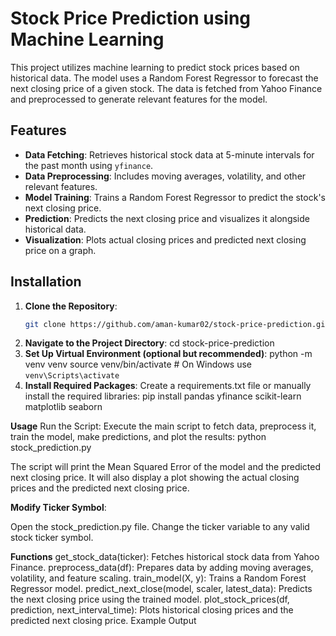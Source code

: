# Stock Price Prediction using Machine Learning

This project utilizes machine learning to predict stock prices based on historical data. The model uses a Random Forest Regressor to forecast the next closing price of a given stock. The data is fetched from Yahoo Finance and preprocessed to generate relevant features for the model.

## Features

- **Data Fetching**: Retrieves historical stock data at 5-minute intervals for the past month using `yfinance`.
- **Data Preprocessing**: Includes moving averages, volatility, and other relevant features.
- **Model Training**: Trains a Random Forest Regressor to predict the stock's next closing price.
- **Prediction**: Predicts the next closing price and visualizes it alongside historical data.
- **Visualization**: Plots actual closing prices and predicted next closing price on a graph.

## Installation

1. **Clone the Repository**:
   ```bash
   git clone https://github.com/aman-kumar02/stock-price-prediction.git
2. **Navigate to the Project Directory**:
   cd stock-price-prediction
3. **Set Up Virtual Environment (optional but recommended)**:
   python -m venv venv
   source venv/bin/activate  # On Windows use `venv\Scripts\activate`
4. **Install Required Packages**:
   Create a requirements.txt file or manually install the required libraries:
   pip install pandas yfinance scikit-learn matplotlib seaborn
   
**Usage**
Run the Script:
Execute the main script to fetch data, preprocess it, train the model, make predictions, and plot the results:
python stock_prediction.py

The script will print the Mean Squared Error of the model and the predicted next closing price. 
It will also display a plot showing the actual closing prices and the predicted next closing price.

**Modify Ticker Symbol**:

Open the stock_prediction.py file.
Change the ticker variable to any valid stock ticker symbol.

**Functions**
get_stock_data(ticker): Fetches historical stock data from Yahoo Finance.
preprocess_data(df): Prepares data by adding moving averages, volatility, and feature scaling.
train_model(X, y): Trains a Random Forest Regressor model.
predict_next_close(model, scaler, latest_data): Predicts the next closing price using the trained model.
plot_stock_prices(df, prediction, next_interval_time): Plots historical closing prices and the predicted next closing price.
Example Output
